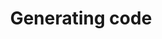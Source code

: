 ---
title: "Generating code"
description: Generating code.
weight: 8
draft: false
showDate: false
---